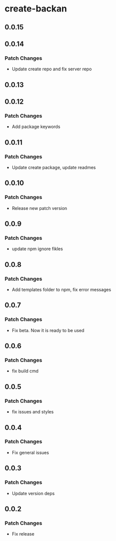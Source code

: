 # create-backan

## 0.0.15

## 0.0.14

### Patch Changes

- Update create repo and fix server repo

## 0.0.13

## 0.0.12

### Patch Changes

- Add package keywords

## 0.0.11

### Patch Changes

- Update create package, update readmes

## 0.0.10

### Patch Changes

- Release new patch version

## 0.0.9

### Patch Changes

- update npm ignore fikles

## 0.0.8

### Patch Changes

- Add templates folder to npm, fix error messages

## 0.0.7

### Patch Changes

- Fix beta. Now it is ready to be used

## 0.0.6

### Patch Changes

- fix build cmd

## 0.0.5

### Patch Changes

- fix issues and styles

## 0.0.4

### Patch Changes

- Fix general issues

## 0.0.3

### Patch Changes

- Update version deps

## 0.0.2

### Patch Changes

- Fix release
